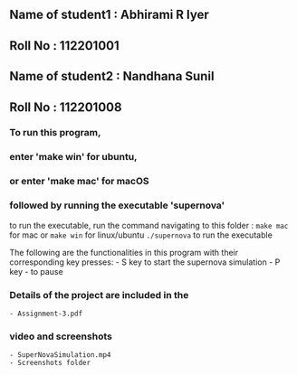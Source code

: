 
## Name of student1 : Abhirami R Iyer
## Roll No : 112201001

## Name of student2 : Nandhana Sunil
## Roll No : 112201008


### To run this program, 
### enter 'make win' for ubuntu,
### or enter 'make mac' for macOS
### followed by running the executable 'supernova'

to run the executable, run the command navigating to this folder :
    `make mac` for mac or `make win` for linux/ubuntu
    `./supernova` to run the executable

The following are the functionalities in this program with their corresponding key presses:
    - S key to start the supernova simulation
    - P key - to pause
    
### Details of the project are included in the 
    - Assignment-3.pdf
    
### video and screenshots
    - SuperNovaSimulation.mp4
    - Screenshots folder


